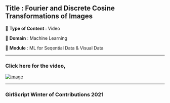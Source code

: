 ## Title : Fourier and Discrete Cosine Transformations of Images

🔴 **Type of Content** : Video

🔴 **Domain** : Machine Learning

🔴 **Module** : ML for Seqential Data & Visual Data

---

### Click here for the video,

[![image](https://user-images.githubusercontent.com/73405757/141768264-3c36a25d-5819-4751-9d3b-fcdc8fc3232c.png)](https://drive.google.com/file/d/1IXzAuNKgzWuK30Isy5HgFXXvRVYLJAS9/view?usp=sharing)

---


### GirlScript Winter of Contributions 2021

